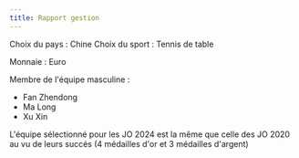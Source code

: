 ```yaml
---
title: Rapport gestion
---
```


Choix du pays : Chine
Choix du sport : Tennis de table

Monnaie : Euro

Membre de l'équipe masculine : 
- Fan Zhendong
- Ma Long
- Xu Xin

L'équipe sélectionné pour les JO 2024 est la même que celle des JO 2020 au vu de leurs succés (4 médailles d'or et 3 médailles d'argent)